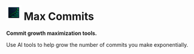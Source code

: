 # <img src="./raw-icons/max-commits-3.png" alt="Max Commits Logo" width="40"/> Max Commits

**Commit growth maximization tools.**

Use AI tools to help grow the number of commits you make exponentially.
